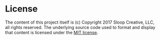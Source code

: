# License

The content of this project itself is (c) Copyright 2017 Sloop Creative, LLC, all rights reserved. The underlying source code used to format and display that content is licensed under the [MIT license](http://opensource.org/licenses/mit-license.php).
